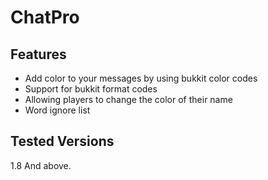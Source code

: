 # ChatPro




## Features
- Add color to your messages by using bukkit color codes
- Support for bukkit format codes
- Allowing players to change the color of their name
- Word ignore list

## Tested Versions
1.8 And above.
